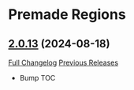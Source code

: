 # Premade Regions

## [2.0.13](https://github.com/0xbs/premade-regions/tree/2.0.13) (2024-08-18)
[Full Changelog](https://github.com/0xbs/premade-regions/compare/2.0.12...2.0.13) [Previous Releases](https://github.com/0xbs/premade-regions/releases)

- Bump TOC  
